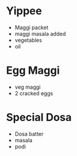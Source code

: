 # Yippee

* Maggi packet
* maggi masala added
* vegetables
* oil

# Egg Maggi
* veg maggi
* 2 cracked eggs

# Special Dosa
* Dosa batter
* masala
* podi